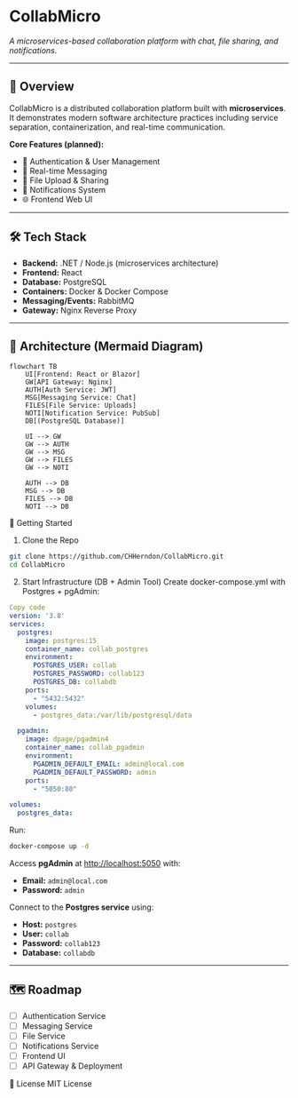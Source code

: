 # CollabMicro
*A microservices-based collaboration platform with chat, file sharing, and notifications.*

---

## 📌 Overview
CollabMicro is a distributed collaboration platform built with **microservices**.  
It demonstrates modern software architecture practices including service separation, containerization, and real-time communication.

**Core Features (planned):**
- 🔑 Authentication & User Management  
- 💬 Real-time Messaging  
- 📁 File Upload & Sharing  
- 🔔 Notifications System  
- 🌐 Frontend Web UI  

---

## 🛠 Tech Stack
- **Backend:** .NET / Node.js (microservices architecture)  
- **Frontend:** React 
- **Database:** PostgreSQL  
- **Containers:** Docker & Docker Compose  
- **Messaging/Events:** RabbitMQ
- **Gateway:** Nginx Reverse Proxy  

---

## 📐 Architecture (Mermaid Diagram)

```mermaid
flowchart TB
    UI[Frontend: React or Blazor]
    GW[API Gateway: Nginx]
    AUTH[Auth Service: JWT]
    MSG[Messaging Service: Chat]
    FILES[File Service: Uploads]
    NOTI[Notification Service: PubSub]
    DB[(PostgreSQL Database)]

    UI --> GW
    GW --> AUTH
    GW --> MSG
    GW --> FILES
    GW --> NOTI

    AUTH --> DB
    MSG --> DB
    FILES --> DB
    NOTI --> DB
```
🚀 Getting Started
1. Clone the Repo
```bash
git clone https://github.com/CHHerndon/CollabMicro.git
cd CollabMicro
```
2. Start Infrastructure (DB + Admin Tool)
Create docker-compose.yml with Postgres + pgAdmin:

```yaml
Copy code
version: '3.8'
services:
  postgres:
    image: postgres:15
    container_name: collab_postgres
    environment:
      POSTGRES_USER: collab
      POSTGRES_PASSWORD: collab123
      POSTGRES_DB: collabdb
    ports:
      - "5432:5432"
    volumes:
      - postgres_data:/var/lib/postgresql/data

  pgadmin:
    image: dpage/pgadmin4
    container_name: collab_pgadmin
    environment:
      PGADMIN_DEFAULT_EMAIL: admin@local.com
      PGADMIN_DEFAULT_PASSWORD: admin
    ports:
      - "5050:80"

volumes:
  postgres_data:
```
Run:

```bash
docker-compose up -d
```
Access **pgAdmin** at [http://localhost:5050](http://localhost:5050) with:

- **Email:** `admin@local.com`  
- **Password:** `admin`  

Connect to the **Postgres service** using:

- **Host:** `postgres`  
- **User:** `collab`  
- **Password:** `collab123`  
- **Database:** `collabdb`  

---

## 🗺 Roadmap

- [ ] Authentication Service  
- [ ] Messaging Service  
- [ ] File Service  
- [ ] Notifications Service  
- [ ] Frontend UI  
- [ ] API Gateway & Deployment  

📄 License
MIT License
